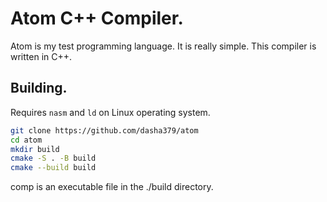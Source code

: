 # Atom C++ Compiler.

Atom is my test programming language. It is really simple. 
This compiler is written in C++.

## Building.

Requires `nasm` and `ld` on Linux operating system.

```bash
git clone https://github.com/dasha379/atom
cd atom
mkdir build
cmake -S . -B build
cmake --build build
```

comp is an executable file in the ./build directory.
